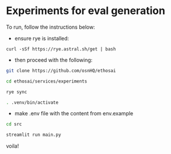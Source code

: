 # Experiments for eval generation

To run, follow the instructions below:

- ensure rye is installed:

`curl -sSf https://rye.astral.sh/get | bash`

- then proceed with the following:

```bash
git clone https://github.com/osnHQ/ethosai

cd ethosai/services/experiments

rye sync

. .venv/bin/activate
```

- make .env file with the content from env.example

```bash
cd src

streamlit run main.py
```

voila!
